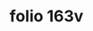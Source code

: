 ---
layout: edition
title: folio 163v
manuscript: Florence, Biblioteca Marucelliana, Carte Rajna XIX.15
sigla: R
iip: r163v.tif
milestone: 326
---